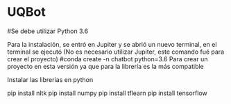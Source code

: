 # UQBot

#Se debe utilizar Python 3.6

Para la instalación, se entró en Jupiter y se abrió un nuevo terminal, en el terminal se ejecutó
(No es necesario utilizar Jupiter, este comando fué para crear el proyecto)
#conda create -n chatbot python=3.6
Para crear un proyecto en esta versión ya que para la librería es la más compatible

Instalar las librerias en python

pip install nltk
pip install numpy
pip install tflearn
pip install tensorflow
